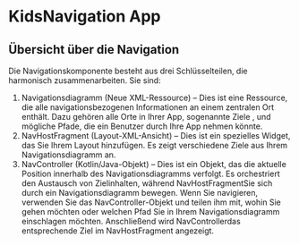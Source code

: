 # KidsNavigation App

## Übersicht über die Navigation
Die Navigationskomponente besteht aus drei Schlüsselteilen, die harmonisch zusammenarbeiten. Sie sind:

1. Navigationsdiagramm (Neue XML-Ressource) – Dies ist eine Ressource, die alle navigationsbezogenen Informationen an einem zentralen Ort enthält. Dazu gehören alle Orte in Ihrer App, sogenannte Ziele , und mögliche Pfade, die ein Benutzer durch Ihre App nehmen könnte.
2. NavHostFragment (Layout-XML-Ansicht) – Dies ist ein spezielles Widget, das Sie Ihrem Layout hinzufügen. Es zeigt verschiedene Ziele aus Ihrem Navigationsdiagramm an.
3. NavController (Kotlin/Java-Objekt) – Dies ist ein Objekt, das die aktuelle Position innerhalb des Navigationsdiagramms verfolgt. Es orchestriert den Austausch von Zielinhalten, während NavHostFragmentSie sich durch ein Navigationsdiagramm bewegen.
Wenn Sie navigieren, verwenden Sie das NavController-Objekt und teilen ihm mit, wohin Sie gehen möchten oder welchen Pfad Sie in Ihrem Navigationsdiagramm einschlagen möchten. Anschließend wird NavControllerdas entsprechende Ziel im NavHostFragment angezeigt.
